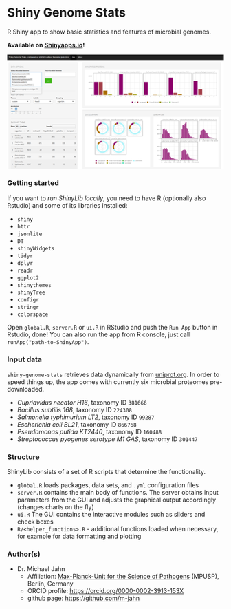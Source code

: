 # Shiny Genome Stats

R Shiny app to show basic statistics and features of microbial genomes.

**Available on [Shinyapps.io](https://m-jahn.shinyapps.io/shiny-genome-stats/)!**

<img src="example.png" width="800px" style="display: block; margin: auto;" />

### Getting started

If you want to *run ShinyLib locally*, you need to have R (optionally also Rstudio) and some of its libraries installed:

- `shiny`
- `httr`
- `jsonlite`
- `DT`
- `shinyWidgets`
- `tidyr`
- `dplyr`
- `readr`
- `ggplot2`
- `shinythemes`
- `shinyTree`
- `configr`
- `stringr`
- `colorspace`

Open `global.R`, `server.R` or `ui.R` in RStudio and push the `Run App` button in Rstudio, done!
You can also run the app from R console, just call `runApp("path-to-ShinyApp")`.

### Input data

`shiny-genome-stats` retrieves data dynamically from [uniprot.org](https://www.uniprot.org).
In order to speed things up, the app comes with currently six microbial proteomes pre-downloaded.

- *Cupriavidus necator H16*, taxonomy ID `381666`
- *Bacillus subtilis 168*, taxonomy ID `224308`
- *Salmonella typhimurium LT2*, taxonomy ID `99287`
- *Escherichia coli BL21*, taxonomy ID `866768`
- *Pseudomonas putida KT2440*, taxonomy ID `160488`
- *Streptococcus pyogenes serotype M1 GAS*, taxonomy ID `301447`

### Structure

ShinyLib consists of a set of R scripts that determine the functionality.

- `global.R` loads packages, data sets, and `.yml` configuration files
- `server.R` contains the main body of functions. The server obtains input parameters from the GUI and adjusts the graphical output accordingly (changes charts on the fly)
- `ui.R` The GUI contains the interactive modules such as sliders and check boxes
- `R/<helper_functions>.R` - additional functions loaded when necessary, for example for data formatting and plotting

### Author(s)

- Dr. Michael Jahn
  - Affiliation: [Max-Planck-Unit for the Science of Pathogens](https://www.mpusp.mpg.de/) (MPUSP), Berlin, Germany
  - ORCID profile: https://orcid.org/0000-0002-3913-153X
  - github page: https://github.com/m-jahn

